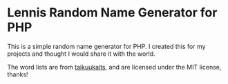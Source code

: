 # Lennis Random Name Generator for PHP

This is a simple random name generator for PHP. I created this for my projects and thought I would share it with the world.

The word lists are from [taikuukaits](https://github.com/taikuukaits/SimpleWordlists), and are licensed under the MIT license, thanks!